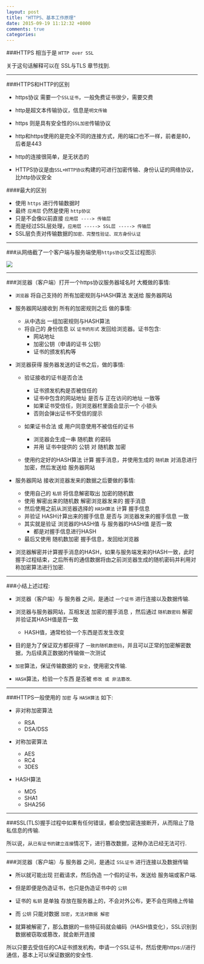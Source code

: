 ```yaml
---
layout: post
title: "HTTPS、基本工作原理"
date: 2015-09-19 11:12:32 +0800
comments: true
categories: 
---
```


###HTTPS 相当于是 `HTTP over SSL`

关于这句话解释可以在 SSL与TLS 章节找到.


***

###HTTPS和HTTP的区别

- https协议 需要一个`SSL证书`，一般免费证书很少，需要交费

- http是超文本传输协议，信息是`明文传输`

- https 则是具有安全性的`SSL加密`传输协议

- http和https使用的是完全不同的连接方式，用的端口也不一样，前者是80，后者是443

- http的连接很简单，是无状态的

- HTTPS协议是由`SSL+HTTP协议`构建的可进行加密传输、身份认证的网络协议，比http协议安全

####最大的区别

- 使用 `https` 进行传输数据时
- 最终 `应用层` 仍然是使用 `http协议`
- 只是不会像以前直接 `应用层 ----> 传输层`
- 而是经过SSL层处理，`应用层 -----> SSL层 -----> 传输层`
- SSL层负责对传输数据的`加密、完整性验证、双方身份认证`

****

###从网络截了一个客户端与服务端使用`https协议`交互过程图示

![](http://i2.piimg.com/7dbf2dc093a50642.jpg)

***

###浏览器（客户端）打开一个https协议服务器域名时 大概做的事情:

- `浏览器` 将自己支持的 所有加密规则与HASH算法 发送给 服务器网站

- 服务器网站接收到 所有的加密规则之后 做的事情:
	
	- 从中选出 一组加密规则与HASH算法
	- 将自己的 身份信息 以 `证书的形式` 发回给浏览器。证书包含:
		- 网站地址
		- 加密公钥（申请的证书 公钥）
		- 证书的颁发机构等

- 浏览器获得 服务器发送的证书之后，做的事情:

	- 验证接收的证书是否合法

		- 证书颁发机构是否被信任的
		- 证书中包含的网站地址 是否与 正在访问的地址 一致等
		- 如果证书受信任，则浏览器栏里面会显示一个 小锁头
		- 否则会弹出证书不受信的提示

	- 如果证书合法 或 用户同意使用不被信任的证书
		- 浏览器会生成一串 随机数 的密码
		- 并用 证书中提供的 公钥 对 随机数 加密

	- 使用约定好的HASH算法 计算 握手消息，并使用生成的 `随机数` 对消息进行加密，然后发送给 服务器网站

- 服务器网站 接收浏览器发来的数据之后要做的事情:

	- 使用自己的 `私钥` 将信息解密取出 加密的随机数
	- 使用 解密出来的随机数 解密浏览器发来的 握手消息
	- 然后使用之前从浏览器选择的 `HASH算法` 计算 握手信息 
	- 并验证 HASH计算出来的握手信息 是否与 浏览器发来的握手信息 一致
	- 其实就是验证 浏览器的HASH值 与 服务器的HASH值 是否一致
		- 都是对握手信息进行HASH
	- 最后又使用 随机数加密 握手信息，发回给浏览器

- 浏览器解密并计算握手消息的HASH，如果与服务端发来的HASH一致，此时握手过程结束，之后所有的通信数据将由之前浏览器生成的随机密码并利用对称加密算法进行加密.

***

###小结上述过程:

- 浏览器（客户端）与 服务器 之间，是通过 `一个证书` 进行连接以及数据传输.

- 浏览器与服务器网站，互相发送 加密的握手消息 ，然后通过 `随机数密码` 解密并验证其HASH值是否一致
	- HASH值，通常检验一个东西是否发生改变

- 目的是为了保证双方都获得了 `一致的随机数密码`，并且可以正常的加密解密数据，为后续真正数据的传输做一次测试

- `加密`算法，保证传输数据的 `安全`，使用密文传输.

- `HASH`算法，检验一个东西 是否被 `修改 或 非法篡改`.

****

###HTTPS一般使用的 `加密` 与 `HASH算法` 如下:

- 非对称加密算法
	- RSA
	- DSA/DSS

- 对称加密算法
	- AES
	- RC4
	- 3DES

- HASH算法
	- MD5
	- SHA1
	- SHA256

***

###SSL(TLS)握手过程中如果有任何错误，都会使加密连接断开，从而阻止了隐私信息的传输.

所以说，从`已有证书的建立连接`情况下，进行篡改数据，这种办法已经无法可行.

***

###浏览器（客户端）与 服务器 之间，是通过 `SSL证书` 进行连接以及数据传输

- 所以就可能出现 拦截请求，然后伪造 一个假的证书，发送给 服务端或客户端.

- 但是即便是伪造证书，也只是伪造证书中的 `公钥`

- 证书的 `私钥` 是单独 存放在服务器上的，不会对外公布，更不会在网络上传输

- 而 `公钥` 只能对数据 `加密`，`无法对数据 解密`

- 就算被解密了，那么数据的一些特征码就会编码（HASH值变化），SSL识别到数据被窃取或篡改，就会断开连接

所以只要去受信任的CA证书颁发机构，申请一个SSL证书，然后使用https://进行通信，基本上可以保证数据的安全性.

